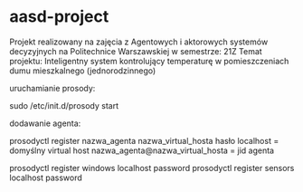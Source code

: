 # aasd-project
Projekt realizowany na zajęcia z Agentowych i aktorowych systemów decyzyjnych na Politechnice Warszawskiej w semestrze: 21Z
Temat projektu: Inteligentny system kontrolujący temperaturę w pomieszczeniach dumu mieszkalnego (jednorodzinnego)

uruchamianie prosody:

sudo /etc/init.d/prosody start

dodawanie agenta:

prosodyctl register nazwa_agenta nazwa_virtual_hosta hasło
localhost = domyślny virtual host
nazwa_agenta@nazwa_virtual_hosta = jid agenta

prosodyctl register windows localhost password
prosodyctl register sensors localhost password
